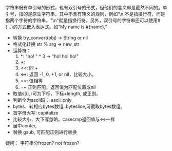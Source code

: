 字符串既有单引号的形式，也有双引号的形式，但他们的含义却是截然不同的。单引号，指的是原生字符串，其中不含有转义的规则，例如'\n'不是指换行符，而是指两个字符的字符串。"\n"就是指换行符。另外，双引号的字符串还可以使用#{...}的方式嵌入表达式。如"My name is #{name},"

+ 转换 try_convert(obj) -> String or nil
+ 格式化转换  str % arg -> new_str
+ 运算符：
	1. *: "ho! " * 3 -> "ho! ho! ho!"
	2. +:
	3. <<: 同 +
	4. <=>: 返回 -1, 0, +1, or nil，比较大小。
	5.  ==: 值相等
	6. =~ 正则匹配，返回值为匹配位置或nil
+ 取值s[i], i可为下标，下标+length, 或正则。
+ 判断全为ascii码： ascii_only
+ bytes，转相应bytes数组..byteslice,可截取bytes数组。
+ 首字母大写: capitalize
+ 比较大小，大下写忽略。casecmp返回值与<=>一样
+ 居中center,
+ 替换 gsub, 可匹配正则进行替换

疑问： 字符串分frozen? not frozen?
